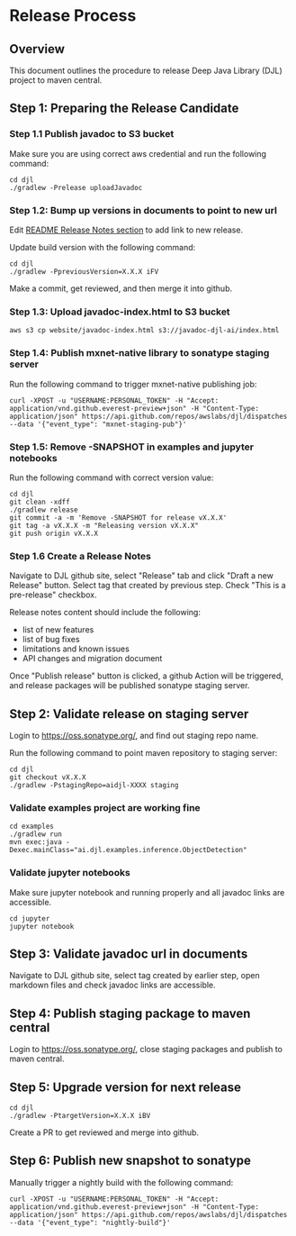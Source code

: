 # Release Process

## Overview

This document outlines the procedure to release Deep Java Library (DJL) project to maven central. 

## Step 1: Preparing the Release Candidate

### Step 1.1 Publish javadoc to S3 bucket

Make sure you are using correct aws credential and run the following command:

```shell script
cd djl
./gradlew -Prelease uploadJavadoc
```

### Step 1.2: Bump up versions in documents to point to new url

Edit [README Release Notes section](../../README.md#release-notes) to add link to new release. 

Update build version with the following command:
```shell script
cd djl
./gradlew -PpreviousVersion=X.X.X iFV
```
Make a commit, get reviewed, and then merge it into github.

### Step 1.3: Upload javadoc-index.html to S3 bucket

```shell script
aws s3 cp website/javadoc-index.html s3://javadoc-djl-ai/index.html
```

### Step 1.4: Publish mxnet-native library to sonatype staging server

Run the following command to trigger mxnet-native publishing job:
```shell script
curl -XPOST -u "USERNAME:PERSONAL_TOKEN" -H "Accept: application/vnd.github.everest-preview+json" -H "Content-Type: application/json" https://api.github.com/repos/awslabs/djl/dispatches --data '{"event_type": "mxnet-staging-pub"}'
```

### Step 1.5: Remove -SNAPSHOT in examples and jupyter notebooks

Run the following command with correct version value:
```shell script
cd djl
git clean -xdff
./gradlew release
git commit -a -m 'Remove -SNAPSHOT for release vX.X.X'
git tag -a vX.X.X -m "Releasing version vX.X.X"
git push origin vX.X.X
```

### Step 1.6 Create a Release Notes

Navigate to DJL github site, select "Release" tab and click "Draft a new Release" button.
Select tag that created by previous step. Check "This is a pre-release" checkbox.

Release notes content should include the following:
- list of new features
- list of bug fixes
- limitations and known issues
- API changes and migration document

Once "Publish release" button is clicked, a github Action will be triggered, and release packages
will be published sonatype staging server.

## Step 2: Validate release on staging server

Login to https://oss.sonatype.org/, and find out staging repo name.

Run the following command to point maven repository to staging server:
```shell script
cd djl
git checkout vX.X.X
./gradlew -PstagingRepo=aidjl-XXXX staging
```

### Validate examples project are working fine

```shell script
cd examples
./gradlew run
mvn exec:java -Dexec.mainClass="ai.djl.examples.inference.ObjectDetection" 
```

### Validate jupyter notebooks

Make sure jupyter notebook and running properly and all javadoc links are accessible.
```shell script
cd jupyter
jupyter notebook
```

## Step 3: Validate javadoc url in documents

Navigate to DJL github site, select tag created by earlier step, open markdown files and
check javadoc links are accessible. 

## Step 4: Publish staging package to maven central

Login to https://oss.sonatype.org/, close staging packages and publish to maven central.

## Step 5: Upgrade version for next release

```shell script
cd djl
./gradlew -PtargetVersion=X.X.X iBV
```

Create a PR to get reviewed and merge into github.

## Step 6: Publish new snapshot to sonatype

Manually trigger a nightly build with the following command:
```shell script
curl -XPOST -u "USERNAME:PERSONAL_TOKEN" -H "Accept: application/vnd.github.everest-preview+json" -H "Content-Type: application/json" https://api.github.com/repos/awslabs/djl/dispatches --data '{"event_type": "nightly-build"}'
```
